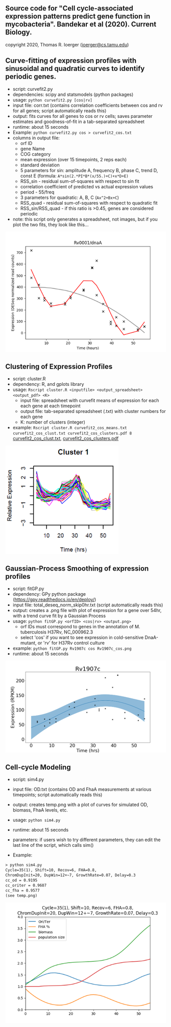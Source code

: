 Source code for "Cell cycle-associated expression patterns predict 
gene function in mycobacteria". Bandekar et al (2020). Current Biology.
-----------------------------------------------
copyright 2020, Thomas R. Ioerger (ioerger@cs.tamu.edu)


Curve-fitting of expression profiles with sinusoidal and quadratic 
curves to identify periodic genes.
------------------------------------------------------------------

- script: curvefit2.py
- dependencies: scipy and statsmodels (python packages)
- usage: `python curvefit2.py [cos|rv]` 
- input file: corr.txt (contains correlation coefficients between cos and rv for all genes; script automatically reads this)
- output: fits curves for all genes to cos or rv cells; saves parameter estimates and goodness-of-fit in a tab-separated spreadsheet
- runtime: about 15 seconds
- Example: `python curvefit2.py cos > curvefit2_cos.txt`
- columns in output file:
  -  orf ID
  -  gene Name
  -  COG category
  -  mean expression (over 15 timepoints, 2 reps each)
  -  standard deviation
  -  5 parameters for sin: amplitude A, frequency B, phase C, trend D, const E (formula: `A*sin(2.*PI*B*(x/55.)+C)+x*D+E)`
  -  RSS_sin - residual sum-of-squares with respect to sin fit
  -  correlation coefficient of predicted vs actual expression values
  -  period - 55/freq
  -  3 parameters for quadratic: A, B, C (`Ax^2+Bx+C`)
  -  RSS_quad - residual sum-of-squares with respect to quadratic fit
  -  RSS_sin/RSS_quad - if this ratio is >0.45, genes are considered periodic
- note: this script only generates a spreadsheet, not images, but if you plot the two fits, they look like this...

![](Rv0001_cos.png)



Clustering of Expression Profiles
---------------------------------

- script: cluster.R
- dependency: R, and gplots library
- usage: `Rscript cluster.R <inputfile> <output_spreadsheet> <output_pdf> <K>`
  - input file: spreadsheet with curvefit means of expression for each each gene at each timepoint
  - output file: tab-separated spreadsheet (.txt) with cluster numbers for each gene
  - K: number of clusters (integer)
- example: `Rscript cluster.R curvefit2_cos_means.txt curvefit2_cos_clust.txt curvefit2_cos_clusters.pdf 8`
[curvefit2_cos_clust.txt](curvefit2_cos_clust.txt), [curvefit2_cos_clusters.pdf](curvefit2_cos_clusters.pdf)

![](cluster1.png)




Gaussian-Process Smoothing of expression profiles
-------------------------------------------------

- script: fitGP.py
- dependency: GPy python package (https://gpy.readthedocs.io/en/deploy/)
- input file: total_deseq_norm_skip0hr.txt (script automatically reads this)
- output: creates a .png file with plot of expression for a gene over 54hr, with a trend curve fit by a Gaussian Process
- usage: `python fitGP.py <orfID> <cos|rv> <output.png>`
  - orf IDs must correspond to genes in the annotation of M. tuberculosis H37Rv, NC_000962.3
  - select 'cos' if you want to see expression in cold-sensitive DnaA-mutant, or 'rv' for H37Rv control culture
- example: `python fitGP.py Rv1907c cos Rv1907c_cos.png`
- runtime: about 15 seconds

![](Rv1907c_cos.png)



Cell-cycle Modeling
-------------------

- script: sim4.py
- input file: OD.txt (contains OD and FhaA measurements at various timepoints; script automatically reads this)
- output: creates temp.png with a plot of curves for simulated OD, biomass, FhaA levels, etc.
- usage: `python sim4.py`
- runtime: about 15 seconds
- parameters: if users wish to try different parameters, they can edit the last line of the script, which calls sim()

- Example: 
```
> python sim4.py
Cycle=35(1), Shift=10, Recov=6, FHA=0.8,
ChromDupInit=20, DupWin=12+~7, GrowthRate=0.07, Delay=0.3
cc_od = 0.9195
cc_oriter = 0.9607
cc_fha = 0.9577
(see temp.png)
```

![](sim4.png)

